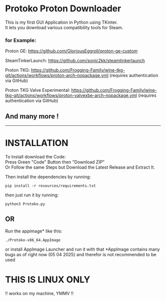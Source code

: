 # Protoko Proton Downloader
This is my first GUI Application in Python using TKinter.  
It lets you download various compatibility tools for Steam.  
### for Example:  

Proton GE: https://github.com/GloriousEggroll/proton-ge-custom  

SteamTinkerLaunch: https://github.com/sonic2kk/steamtinkerlaunch  

Proton TKG: https://github.com/Frogging-Family/wine-tkg-git/actions/workflows/proton-arch-nopackage.yml (requires authentication via GitHub)  

Proton TKG Valve Experimental: https://github.com/Frogging-Family/wine-tkg-git/actions/workflows/proton-valvexbe-arch-nopackage.yml (requires authentication via GitHub)

## And many more !

________________________________________________________________________________________________________________________________________________________________________

# INSTALLATION
To Install download the Code:  
Press Green "Code" Button then "Download ZIP"  
Or Follow the same Steps but Download the Latest Release and Extract It.  
  
Then install the dependencies by running:
```console
pip install -r resources/requirements.txt
```  
then just run it by running:
```console
python3 Protoko.py
```
## OR
Run the appimage* like this:
```console
./Protoko-x86_64.AppImage
```
 or install AppImage Launcher and run it with that
 *AppImage contains many bugs as of right now (05 04 2025) and therefor is not recommended to be used
# THIS IS LINUX ONLY  
!! works on my machine, YMMV !!


